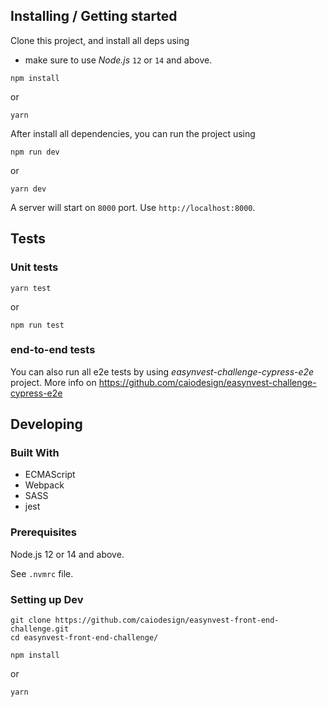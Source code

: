 

## Installing / Getting started
Clone this project, and install all deps using

* make sure to use *Node.js* `12` or `14` and above.

```shell
npm install
```
or
```shell
yarn
```


After install all dependencies, you can run the project using

```shell
npm run dev
```
or
```shell
yarn dev
```

A server will start on `8000` port. Use `http://localhost:8000`.

## Tests

### Unit tests
```shell
yarn test
```
or
```shell
npm run test
```

### end-to-end tests
You can also run all e2e tests by using *easynvest-challenge-cypress-e2e* project. More info on https://github.com/caiodesign/easynvest-challenge-cypress-e2e

## Developing

### Built With
- ECMAScript
- Webpack
- SASS
- jest

### Prerequisites
Node.js 12 or 14 and above.

See `.nvmrc` file.


### Setting up Dev
```shell
git clone https://github.com/caiodesign/easynvest-front-end-challenge.git
cd easynvest-front-end-challenge/
```

```shell
npm install
```
or
```shell
yarn
```
